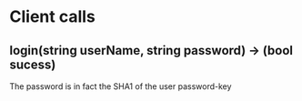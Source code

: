 # Client calls

## login(string userName, string password) -> (bool sucess)
The password is in fact the SHA1 of the user password-key

